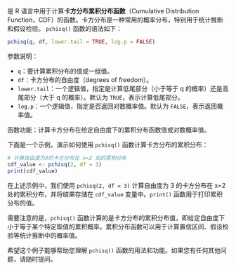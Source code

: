  是 R 语言中用于计算**卡方分布累积分布函数**（Cumulative Distribution Function，CDF）的函数。卡方分布是一种常用的概率分布，特别用于统计推断和假设检验。
`pchisq()` 函数的语法如下：
```R
pchisq(q, df, lower.tail = TRUE, log.p = FALSE)
```
参数说明：
- `q`：要计算累积分布的值或一组值。
- `df`：卡方分布的自由度（degrees of freedom）。
- `lower.tail`：一个逻辑值，指定是计算低尾部分（小于等于 q 的概率）还是高尾部分（大于 q 的概率）。默认为 `TRUE`，表示计算低尾部分。
- `log.p`：一个逻辑值，指定是否返回对数概率值。默认为 `FALSE`，表示返回概率值。

函数功能：计算卡方分布在给定自由度下的累积分布函数值或对数概率值。

下面是一个示例，演示如何使用 `pchisq()` 函数计算卡方分布的累积分布：
```R
# 计算自由度为3的卡方分布在 x=2 处的累积分布
cdf_value <- pchisq(2, df = 3)
print(cdf_value)
```
在上述示例中，我们使用 `pchisq(2, df = 3)` 计算自由度为 3 的卡方分布在 x=2 处的累积分布，并将结果存储在 `cdf_value` 变量中。`print()` 函数用于打印累积分布的值。

需要注意的是，`pchisq()` 函数计算的是卡方分布的累积分布值，即给定自由度下小于等于某个特定取值的累积概率。累积分布函数可以用于计算置信区间、假设检验等统计推断中的概率值。

希望这个例子能够帮助您理解 `pchisq()` 函数的用法和功能。如果您有任何其他问题，请随时提问。